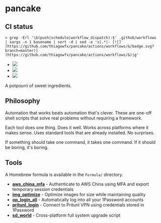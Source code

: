# pancake

## CI status

`> grep -Erl '\b(push|schedule|workflow_dispatch):$' .github/workflows | xargs -n 1 basename | sort -d | sed -e 's|.*|- [![](https://github.com/thiagowfx/pancake/actions/workflows/&/badge.svg?branch=master)](https://github.com/thiagowfx/pancake/actions/workflows/&)|g'`

<!-- BEGIN mdsh -->
- [![](https://github.com/thiagowfx/pancake/actions/workflows/bats.yml/badge.svg?branch=master)](https://github.com/thiagowfx/pancake/actions/workflows/bats.yml)
- [![](https://github.com/thiagowfx/pancake/actions/workflows/pre-commit-autoupdate.yml/badge.svg?branch=master)](https://github.com/thiagowfx/pancake/actions/workflows/pre-commit-autoupdate.yml)
- [![](https://github.com/thiagowfx/pancake/actions/workflows/pre-commit.yml/badge.svg?branch=master)](https://github.com/thiagowfx/pancake/actions/workflows/pre-commit.yml)
<!-- END mdsh -->

A potpourri of sweet ingredients.

## Philosophy

Automation that works beats automation that's clever. These are one-off shell scripts that solve real problems without requiring a framework.

Each tool does one thing. Does it well. Works across platforms where it makes sense. Uses standard tools that are already installed. No surprises.

If something should take one command, it takes one command. If it should be boring, it's boring.

## Tools

A Homebrew formula is available in the `Formula/` directory.

<!-- keep-sorted start -->
- **[aws_china_mfa](aws_china_mfa/)** - Authenticate to AWS China using MFA and export temporary session credentials
- **[img_optimize](img_optimize/)** - Optimize images for size while maintaining quality
- **[op_login_all](op_login_all/)** - Automatically log into all your 1Password accounts
- **[pritunl_login](pritunl_login/)** - Connect to Pritunl VPN using credentials stored in 1Password
- **[sd_world](sd_world/)** - Cross-platform full system upgrade script
<!-- keep-sorted end -->
